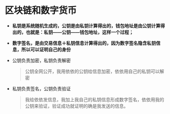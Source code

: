 # 区块链和数字货币

- **私钥是系统随机生成的，公钥是由私钥计算得出的，钱包地址是由公钥计算得出的，也就是：私钥——公钥——钱包地址，这样一个过程；**

- **数字签名，是由交易信息＋私钥信息计算得出的，因为数字签名隐含私钥信息，所以可以证明自己的身份**

- 公钥负责加密，私钥负责解密

  > 公钥全网公开，我用依依的公钥给信息加密，依依用自己的私钥可以解密

- 私钥负责签名，公钥负责验证

  > 我给依依发信息，我加上我自己的私钥信息形成数字签名，依依用我的公钥来验证，验证成功就证明的确是我发送的信息。

